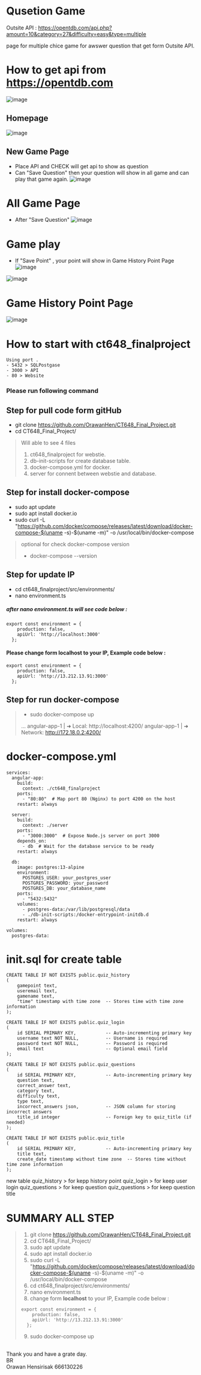 # Qusetion Game
Outsite API : https://opentdb.com/api.php?amount=10&category=27&difficulty=easy&type=multiple

page for multiple chice game for awswer question that get form Outsite API.

# How to get api from https://opentdb.com
![image](https://github.com/user-attachments/assets/b9dbe6df-631f-4f6e-8471-193fd7f66d44)


## Homepage
![image](https://github.com/user-attachments/assets/74a6474a-c456-4daa-8abc-589e6e26cdb6)



## New Game Page 
- Place API and CHECK will get api to show as question 
- Can "Save Question" then your question will show in all game and can play that game again.
![image](https://github.com/user-attachments/assets/a3c94b6e-9b33-49b7-a1cc-ef1c203071a4)



# All Game Page 
- After "Save Question" 
![image](https://github.com/user-attachments/assets/fe6debfe-bb2e-402f-a123-cbfa77a1cfb8)



# Game play
- If "Save Point" , your point will show in Game History Point Page
![image](https://github.com/user-attachments/assets/ab523fcd-de7c-4905-bd15-2f11d7797496)


![image](https://github.com/user-attachments/assets/3f92c68d-ba8e-45ab-869f-72f3d4d1d5d1)


# Game History Point Page
![image](https://github.com/user-attachments/assets/f85aec2f-f7d1-4208-a4f3-5110118837ff)


# How to start with ct648_finalproject
```
Using port .
- 5432 > SQLPostgase
- 3000 > API
- 80 > Website
```
### Please run following command

## Step for pull code form gitHub
* git clone https://github.com/OrawanHen/CT648_Final_Project.git
* cd CT648_Final_Project/
> Will able to see 4 files <br>
> 1. ct648_finalproject for webstie.
> 2. db-init-scripts for create database table.
> 3. docker-compose.yml for docker.
> 4. server for connent between webstie and database.

## Step for install docker-compose
* sudo apt update
* sudo apt install docker.io
* sudo curl -L "https://github.com/docker/compose/releases/latest/download/docker-compose-$(uname -s)-$(uname -m)" -o /usr/local/bin/docker-compose 

> optional for check  docker-compose version
> * docker-compose --version


## Step for update IP 
* cd ct648_finalproject/src/environments/
* nano environment.ts
##### after nano environment.ts will see code below :
```
export const environment = {
    production: false,
    apiUrl: 'http://localhost:3000'
  };
```
#### Please change form **localhost** to your IP, Example code below :
```
export const environment = {
    production: false,
    apiUrl: 'http://13.212.13.91:3000'
  };
```

## Step for run docker-compose
> * sudo docker-compose up
> 
> ... 
> angular-app-1  |   ➜  Local:   http://localhost:4200/
> angular-app-1  |   ➜  Network: http://172.18.0.2:4200/


# docker-compose.yml
```
services:
  angular-app:
    build:
      context: ./ct648_finalproject
    ports:
      - "80:80"  # Map port 80 (Nginx) to port 4200 on the host
    restart: always

  server:
    build:
      context: ./server
    ports:
      - "3000:3000"  # Expose Node.js server on port 3000
    depends_on:
      - db  # Wait for the database service to be ready
    restart: always

  db:
    image: postgres:13-alpine
    environment:
      POSTGRES_USER: your_postgres_user
      POSTGRES_PASSWORD: your_password
      POSTGRES_DB: your_database_name
    ports:
      - "5432:5432"
    volumes:
      - postgres-data:/var/lib/postgresql/data
      - ./db-init-scripts:/docker-entrypoint-initdb.d
    restart: always

volumes:
  postgres-data:
```

# init.sql for create table
```
CREATE TABLE IF NOT EXISTS public.quiz_history
(
    gamepoint text,
    useremail text,
    gamename text,
    "time" timestamp with time zone  -- Stores time with time zone information
);

CREATE TABLE IF NOT EXISTS public.quiz_login
(
    id SERIAL PRIMARY KEY,           -- Auto-incrementing primary key
    username text NOT NULL,          -- Username is required
    password text NOT NULL,          -- Password is required
    email text                       -- Optional email field
);

CREATE TABLE IF NOT EXISTS public.quiz_questions
(
    id SERIAL PRIMARY KEY,           -- Auto-incrementing primary key
    question text,
    correct_answer text,
    category text,
    difficulty text,
    type text,
    incorrect_answers json,          -- JSON column for storing incorrect answers
    title_id integer                 -- Foreign key to quiz_title (if needed)
);

CREATE TABLE IF NOT EXISTS public.quiz_title
(
    id SERIAL PRIMARY KEY,           -- Auto-incrementing primary key
    title text,
    create_date timestamp without time zone  -- Stores time without time zone information
);
```
new table 
quiz_history > for kepp history point 
quiz_login > for keep user login
quiz_questions > for keep question 
quiz_questions > for keep question title


# SUMMARY ALL STEP
> 1. git clone https://github.com/OrawanHen/CT648_Final_Project.git
> 2. cd CT648_Final_Project/
> 3. sudo apt update
> 4. sudo apt install docker.io
> 5. sudo curl -L "https://github.com/docker/compose/releases/latest/download/docker-compose-$(uname -s)-$(uname -m)" -o /usr/local/bin/docker-compose 
> 6. cd ct648_finalproject/src/environments/
> 7. nano environment.ts
> 8. change form **localhost** to your IP, Example code below :
> ```
> export const environment = {
>     production: false,
>     apiUrl: 'http://13.212.13.91:3000'
>   };
> ```
> 9. sudo docker-compose up 


##

Thank you and have a grate day. <br>
BR <br>
Orawan Hensirisak 666130226


